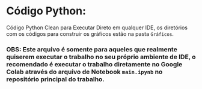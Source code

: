 # Código Python:
Código Python Clean para Executar Direto em qualquer IDE, os diretórios com os códigos para construir os gráficos estão na pasta `Gráficos`.

### OBS: Este arquivo é somente para aqueles que realmente quiserem executar o trabalho no seu próprio ambiente de IDE, o recomendado é executar o trabalho diretamente no Google Colab através do arquivo de Notebook `main.ipynb` no repositório principal do trabalho.
